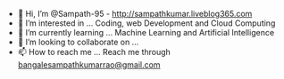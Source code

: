 - 👋 Hi, I’m @Sampath-95 - http://sampathkumar.liveblog365.com
- 👀 I’m interested in ... Coding, web Development and Cloud Computing
- 🌱 I’m currently learning ... Machine Learning and Artificial Intelligence
- 💞️ I’m looking to collaborate on ...
- 📫 How to reach me ... Reach me through bangalesampathkumarrao@gmail.com

<!---
Sampath-95/Sampath-95 is a ✨ special ✨ repository because its `README.md` (this file) appears on your GitHub profile.
You can click the Preview link to take a look at your changes.
--->
